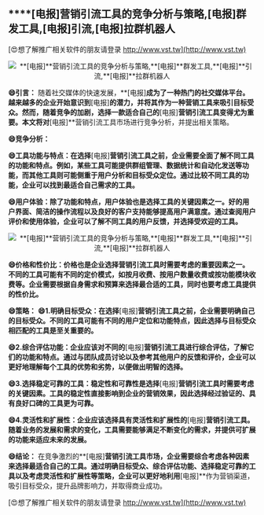 ## ****[电报]**营销引流工具的竞争分析与策略,**[电报]**群发工具,**[电报]**引流,**[电报]**拉群机器人**

[😍想了解推广相关软件的朋友请登录 http://www.vst.tw](http://www.vst.tw)

 <center><img src="https://vst.tw/MP4/tuiguang/png/8.png" alt="**[电报]**营销引流工具的竞争分析与策略,**[电报]**群发工具,**[电报]**引流,**[电报]**拉群机器人"></center>

**😄引言：**
随着社交媒体的快速发展，**[电报]**成为了一种热门的社交媒体平台。越来越多的企业开始意识到**[电报]**的潜力，并将其作为一种营销工具来吸引目标受众。然而，随着竞争的加剧，选择一款适合自己的**[电报]**营销引流工具变得尤为重要。本文将对**[电报]**营销引流工具市场进行竞争分析，并提出相关策略。

**😄竞争分析：**

**😄工具功能与特点：在选择**[电报]**营销引流工具之前，企业需要全面了解不同工具的功能和特点。例如，某些工具可能提供群组管理、数据统计和自动化发送等功能，而其他工具则可能侧重于用户分析和目标受众定位。通过比较不同工具的功能，企业可以找到最适合自己需求的工具。**

**😄用户体验：除了功能和特点，用户体验也是选择工具的关键因素之一。好的用户界面、简洁的操作流程以及良好的客户支持能够提高用户满意度。通过查阅用户评价和使用体验，企业可以了解不同工具的用户反馈，并选择受欢迎的工具。**

 <center><img src="https://vst.tw/MP4/tuiguang/png/3.png" alt="**[电报]**营销引流工具的竞争分析与策略,**[电报]**群发工具,**[电报]**引流,**[电报]**拉群机器人"></center>

**😄价格和性价比：价格也是企业选择营销引流工具时需要考虑的重要因素之一。不同的工具可能有不同的定价模式，如按月收费、按用户数量收费或按功能模块收费等。企业需要根据自身需求和预算来选择最合适的工具，同时也要考虑工具提供的性价比。**

**😄策略：**
**😄1.明确目标受众：在选择**[电报]**营销引流工具之前，企业需要明确自己的目标受众。不同的工具可能有不同的用户定位和功能特点，因此选择与目标受众相匹配的工具是至关重要的。**

**😄2.综合评估功能：企业应该对不同的**[电报]**营销引流工具进行综合评估，了解它们的功能和特点。通过与团队成员讨论以及参考其他用户的反馈和评价，企业可以更好地理解每个工具的优势和劣势，以便做出明智的选择。**

**😄3.选择稳定可靠的工具：稳定性和可靠性是选择**[电报]**营销引流工具时需要考虑的关键因素。工具的稳定性直接影响到企业的营销效果，因此选择经过验证的、具有良好口碑的工具更为可靠。**

**😄4.灵活性和扩展性：企业应该选择具有灵活性和扩展性的**[电报]**营销引流工具。随着业务的发展和需求的变化，工具需要能够满足不断变化的需求，并提供可扩展的功能来适应未来的发展。**

**😄结论：**
在竞争激烈的**[电报]**营销引流工具市场，企业需要综合考虑各种因素来选择最适合自己的工具。通过明确目标受众、综合评估功能、选择稳定可靠的工具以及考虑灵活性和扩展性等策略，企业可以更好地利用**[电报]**作为营销渠道，吸引目标受众，提升品牌影响力，并取得商业成功。

[😍想了解推广相关软件的朋友请登录 http://www.vst.tw](http://www.vst.tw)



